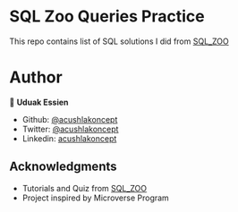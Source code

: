 # SQL Zoo Queries Practice

This repo contains list of SQL solutions I did from [SQL_ZOO](https://sqlzoo.net/wiki/SQL_Tutorial)


# Author

👤 **Uduak Essien**

- Github: [@acushlakoncept](https://github.com/acushlakoncept/)
- Twitter: [@acushlakoncept](https://twitter.com/acushlakoncept)
- Linkedin: [acushlakoncept](https://www.linkedin.com/in/acushlakoncept/)

## Acknowledgments

- Tutorials and Quiz from [SQL_ZOO](https://sqlzoo.net/wiki/SQL_Tutorial)
- Project inspired by Microverse Program